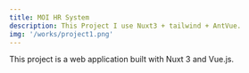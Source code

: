 ```yaml
---
title: MOI HR System
description: This Project I use Nuxt3 + tailwind + AntVue.
img: '/works/project1.png'
---
```


This project is a web application built with Nuxt 3 and Vue.js.